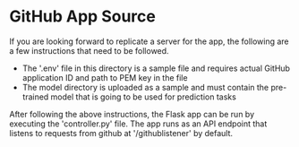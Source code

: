 # GitHub App Source

  If you are looking forward to replicate a server for the app, the following are a few instructions that need to be followed.
  
  - The '.env' file in this directory is a sample file and requires actual GitHub application ID and path to PEM key in the file
  - The model directory is uploaded as a sample and must contain the pre-trained model that is going to be used for prediction tasks
  
  
  After following the above instructions, the Flask app can be run by executing the 'controller.py' file. 
  The app runs as an API endpoint that listens to requests from github at '<hostname>/githublistener' by default.
  
